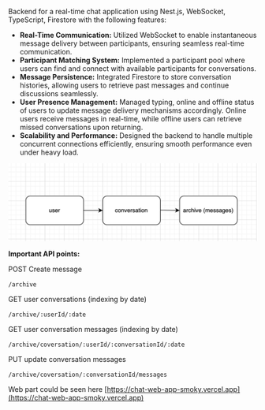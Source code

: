 Backend for a real-time chat application using Nest.js, WebSocket, TypeScript, Firestore with the following features:

- **Real-Time Communication:** Utilized WebSocket to enable instantaneous message delivery between participants, ensuring seamless real-time communication.
- **Participant Matching System:** Implemented a participant pool where users can find and connect with available participants for conversations.
- **Message Persistence:** Integrated Firestore to store conversation histories, allowing users to retrieve past messages and continue discussions seamlessly.
- **User Presence Management:** Managed typing, online and offline status of users to update message delivery mechanisms accordingly. Online users receive messages in real-time, while offline users can retrieve missed conversations upon returning.
- **Scalability and Performance:** Designed the backend to handle multiple concurrent connections efficiently, ensuring smooth performance even under heavy load.

<img src="https://github.com/anisa07/chat-backend-app/blob/main/scheme/scheme.png" />

**Important API points:**

POST Create message

```
/archive
```

GET user conversations (indexing by date)

```
/archive/:userId/:date
```

GET user conversation messages (indexing by date)

```
/archive/coversation/:userId/:conversationId/:date
```

PUT update conversation messages

```
/archive/coversation/:conversationId/messages
```

Web part could be seen here [https://chat-web-app-smoky.vercel.app](https://chat-web-app-smoky.vercel.app)
